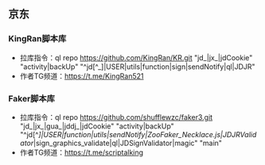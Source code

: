 ## 京东

### KingRan脚本库
- 拉库指令：ql repo https://github.com/KingRan/KR.git "jd_|jx_|jdCookie" "activity|backUp" "^jd[^_]|USER|utils|function|sign|sendNotify|ql|JDJR"
- 作者TG频道：https://t.me/KingRan521

### Faker脚本库
- 拉库指令：ql repo https://github.com/shufflewzc/faker3.git "jd_|jx_|gua_|jddj_|jdCookie" "activity|backUp" "^jd[^_]|USER|function|utils|sendNotify|ZooFaker_Necklace.js|JDJRValidator_|sign_graphics_validate|ql|JDSignValidator|magic" "main"
- 作者TG频道：https://t.me/scriptalking